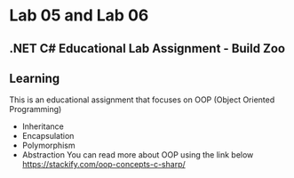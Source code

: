 # Lab 05 and Lab 06
## .NET C# Educational Lab Assignment - Build Zoo

## Learning
This is an educational assignment that focuses on OOP (Object Oriented Programming) 
- Inheritance
- Encapsulation
- Polymorphism
- Abstraction
You can read more about OOP using the link below </br>
https://stackify.com/oop-concepts-c-sharp/

